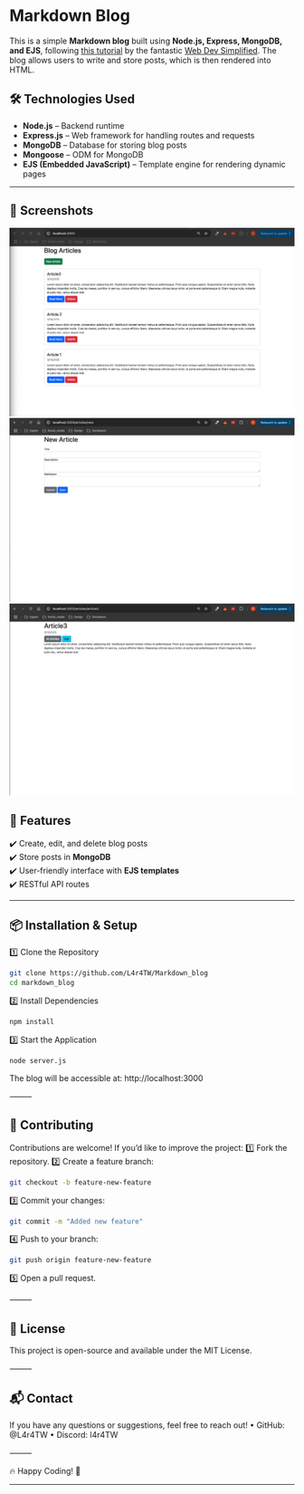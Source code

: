 # Markdown Blog

This is a simple **Markdown blog** built using **Node.js, Express, MongoDB, and EJS**, following [this tutorial](https://www.youtube.com/watch?v=1NrHkjlWVhM&t=1718s) by the fantastic [Web Dev Simplified](https://www.youtube.com/@WebDevSimplified). The blog allows users to write and store posts, which is then rendered into HTML.

## 🛠 Technologies Used

- **Node.js** – Backend runtime
- **Express.js** – Web framework for handling routes and requests
- **MongoDB** – Database for storing blog posts
- **Mongoose** – ODM for MongoDB
- **EJS (Embedded JavaScript)** – Template engine for rendering dynamic pages

---

## 📸 Screenshots

![Homepage](screenshots/homepage.png)
![New Post](screenshots/new_article.png)
![Post](screenshots/article.png)

## 🚀 Features

✔️ Create, edit, and delete blog posts  
✔️ Store posts in **MongoDB**  
✔️ User-friendly interface with **EJS templates**  
✔️ RESTful API routes

---

## 📦 Installation & Setup

1️⃣ Clone the Repository

```bash
git clone https://github.com/L4r4TW/Markdown_blog
cd markdown_blog
```

2️⃣ Install Dependencies

```bash
npm install
```

3️⃣ Start the Application

```bash
node server.js
```

The blog will be accessible at: http://localhost:3000

⸻

## 🤝 Contributing

Contributions are welcome! If you’d like to improve the project:
1️⃣ Fork the repository.
2️⃣ Create a feature branch:

```bash
git checkout -b feature-new-feature
```

3️⃣ Commit your changes:

```bash
git commit -m "Added new feature"
```

4️⃣ Push to your branch:

```bash
git push origin feature-new-feature
```

5️⃣ Open a pull request.

⸻

## 📝 License

This project is open-source and available under the MIT License.

⸻

## 📬 Contact

If you have any questions or suggestions, feel free to reach out!
• GitHub: @L4r4TW
• Discord: l4r4TW

⸻

🔥 Happy Coding! 🚀

---
